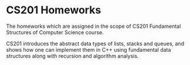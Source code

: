# CS201 Homeworks
The homeworks which are assigned in the scope of CS201 Fundamental Structures of Computer Science course.

CS201 introduces the abstract data types of lists, stacks and queues, and shows how one can implement them in C++ using fundamental data structures along with recursion and algorithm analysis.
